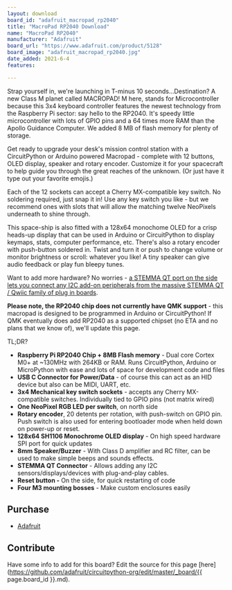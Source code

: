 ```yaml
---
layout: download
board_id: "adafruit_macropad_rp2040"
title: "MacroPad RP2040 Download"
name: "MacroPad RP2040"
manufacturer: "Adafruit"
board_url: "https://www.adafruit.com/product/5128"
board_image: "adafruit_macropad_rp2040.jpg"
date_added: 2021-6-4
features:

---
```


Strap yourself in, we're launching in T-minus 10 seconds...Destination? A new Class M planet called MACROPAD! M here, stands for Microcontroller because this 3x4 keyboard controller features the newest technology from the Raspberry Pi sector: say hello to the RP2040. It's speedy little microcontroller with lots of GPIO pins and a 64 times more RAM than the Apollo Guidance Computer. We added 8 MB of flash memory for plenty of storage.

Get ready to upgrade your desk's mission control station with a CircuitPython or Arduino powered Macropad - complete with 12 buttons, OLED display, speaker and rotary encoder. Customize it for your spacecraft to help guide you through the great reaches of the unknown. (Or just have it type out your favorite emojis.)

Each of the 12 sockets can accept a Cherry MX-compatible key switch. No soldering required, just snap it in! Use any key switch you like - but we recommend ones with slots that will allow the matching twelve NeoPixels underneath to shine through.

This space-ship is also fitted with a 128x64 monochome OLED for a crisp heads-up display that can be used in Arduino or CircuitPython to display keymaps, stats, computer performance, etc. There's also a rotary encoder with push-button soldered in. Twist and turn it or push to change volume or monitor brightness or scroll: whatever you like! A tiny speaker can give audio feedback or play fun bleepy tunes.
 
Want to add more hardware? No worries - [a STEMMA QT port on the side lets you connect any I2C add-on peripherals from the massive STEMMA QT / Qwiic family of plug in boards](https://www.adafruit.com/category/1018).

 **Please note, the RP2040 chip does not currently have QMK support** - this macropad is designed to be programmed in Arduino or CircuitPython! If QMK eventually does add RP2040 as a supported chipset (no ETA and no plans that we know of), we'll update this page.

 TL;DR?

- **Raspberry Pi RP2040 Chip + 8MB Flash memory** - Dual core Cortex M0+ at ~130MHz with 264KB or RAM. Runs CircuitPython, Arduino or MicroPython with ease and lots of space for development code and files
- **USB C Connector for Power/Data** - of course this can act as an HID device but also can be MIDI, UART, etc.
- **3x4 Mechanical key switch sockets** - accepts any Cherry MX-compatible switches. Individually tied to GPIO pins (not matrix wired)
- **One NeoPixel RGB LED per switch**, on north side
- **Rotary encoder**, 20 detents per rotation, with push-switch on GPIO pin. Push switch is also used for entering bootloader mode when held down on power-up or reset.
- **128x64 SH1106 Monochrome OLED display** - On high speed hardware SPI port for quick updates
- **8mm Speaker/Buzzer** - With Class D amplifier and RC filter, can be used to make simple beeps and sounds effects.
- **STEMMA QT Connector** - Allows adding any I2C sensors/displays/devices with plug-and-play cables.
- **Reset button -** On the side, for quick restarting of code
- **Four M3 mounting bosses** - Make custom enclosures easily

## Purchase

* [Adafruit](https://www.adafruit.com/product/5128)

## Contribute

Have some info to add for this board? Edit the source for this page [here](https://github.com/adafruit/circuitpython-org/edit/master/_board/{{ page.board_id }}.md).
